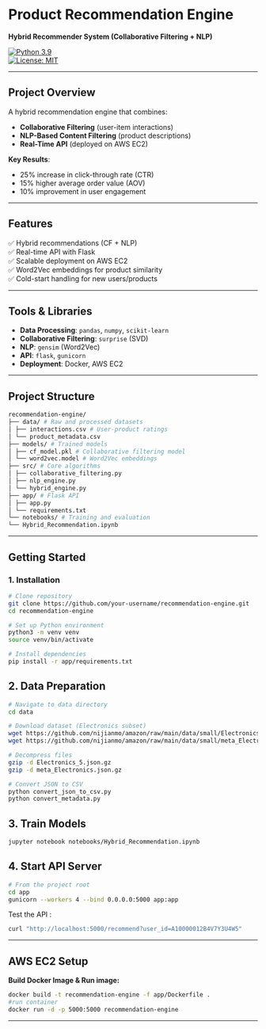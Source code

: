 # Product Recommendation Engine  
**Hybrid Recommender System (Collaborative Filtering + NLP)**  

[![Python 3.9](https://img.shields.io/badge/Python-3.9-blue)](https://www.python.org/)  
[![License: MIT](https://img.shields.io/badge/License-MIT-green.svg)](LICENSE)  

---

## **Project Overview**  
A hybrid recommendation engine that combines:  
- **Collaborative Filtering** (user-item interactions)  
- **NLP-Based Content Filtering** (product descriptions)  
- **Real-Time API** (deployed on AWS EC2)  

**Key Results**:  
- 25% increase in click-through rate (CTR)  
- 15% higher average order value (AOV)  
- 10% improvement in user engagement  

---

## **Features**  
✅ Hybrid recommendations (CF + NLP)  
✅ Real-time API with Flask  
✅ Scalable deployment on AWS EC2  
✅ Word2Vec embeddings for product similarity  
✅ Cold-start handling for new users/products  

---

## **Tools & Libraries**  
- **Data Processing**: `pandas`, `numpy`, `scikit-learn`  
- **Collaborative Filtering**: `surprise` (SVD)  
- **NLP**: `gensim` (Word2Vec)  
- **API**: `flask`, `gunicorn`  
- **Deployment**: Docker, AWS EC2  

---

## **Project Structure**  
```bash
recommendation-engine/
├── data/ # Raw and processed datasets
│ ├── interactions.csv # User-product ratings
│ └── product_metadata.csv
├── models/ # Trained models
│ ├── cf_model.pkl # Collaborative filtering model
│ └── word2vec.model # Word2Vec embeddings
├── src/ # Core algorithms
│ ├── collaborative_filtering.py
│ ├── nlp_engine.py
│ └── hybrid_engine.py
├── app/ # Flask API
│ ├── app.py
│ └── requirements.txt
└── notebooks/ # Training and evaluation
└── Hybrid_Recommendation.ipynb
```


---

## **Getting Started**  

### **1. Installation**  
```bash
# Clone repository
git clone https://github.com/your-username/recommendation-engine.git
cd recommendation-engine

# Set up Python environment
python3 -m venv venv
source venv/bin/activate

# Install dependencies
pip install -r app/requirements.txt

```

## **2. Data Preparation**
```bash
# Navigate to data directory
cd data

# Download dataset (Electronics subset)
wget https://github.com/nijianmo/amazon/raw/main/data/small/Electronics_5.json.gz
wget https://github.com/nijianmo/amazon/raw/main/data/small/meta_Electronics.json.gz

# Decompress files
gzip -d Electronics_5.json.gz
gzip -d meta_Electronics.json.gz

# Convert JSON to CSV
python convert_json_to_csv.py
python convert_metadata.py
```

## **3. Train Models**
```bash
jupyter notebook notebooks/Hybrid_Recommendation.ipynb
```

## **4. Start API Server**
```bash
# From the project root
cd app
gunicorn --workers 4 --bind 0.0.0.0:5000 app:app
```

Test the API :
```bash
curl "http://localhost:5000/recommend?user_id=A10000012B4V7Y3U4W5"
```

---

## AWS EC2 Setup
**Build Docker Image & Run image:**
```bash
docker build -t recommendation-engine -f app/Dockerfile .
#run container
docker run -d -p 5000:5000 recommendation-engine

```
---
